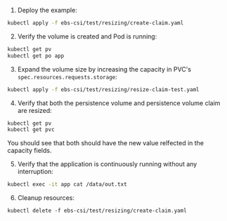 1. Deploy the example:
```sh
kubectl apply -f ebs-csi/test/resizing/create-claim.yaml
``` 

2. Verify the volume is created and Pod is running:
```sh
kubectl get pv
kubectl get po app
```

3. Expand the volume size by increasing the capacity in PVC's `spec.resources.requests.storage`:
```sh
kubectl apply -f ebs-csi/test/resizing/resize-claim-test.yaml
```


4. Verify that both the persistence volume and persistence volume claim are resized:
```sh
kubectl get pv
kubectl get pvc
```
You should see that both should have the new value relfected in the capacity fields.

5. Verify that the application is continuously running without any interruption:
```sh
kubectl exec -it app cat /data/out.txt
```

6. Cleanup resources:
```
kubectl delete -f ebs-csi/test/resizing/create-claim.yaml
```
